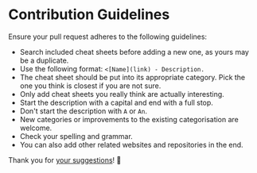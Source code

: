 # Contribution Guidelines
Ensure your pull request adheres to the following guidelines:
- Search included cheat sheets before adding a new one, as yours may be a duplicate.
- Use the following format: `<[Name](link) - Description.`
- The cheat sheet should be put into its appropriate category. Pick the one you think is closest if you are not sure.
- Only add cheat sheets you really think are actually interesting.
- Start the description with a capital and end with a full stop.
- Don't start the description with `A` or `An`.
- New categories or improvements to the existing categorisation are welcome.
- Check your spelling and grammar.
- You can also add other related websites and repositories in the end.

Thank you for [your suggestions](../../edit/master/readme.md)! 💜